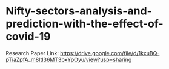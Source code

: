 # Nifty-sectors-analysis-and-prediction-with-the-effect-of-covid-19
Research Paper Link: https://drive.google.com/file/d/1kxuBQ-pTiaZpfA_m8Itl36MT3bxYpOyu/view?usp=sharing
